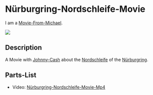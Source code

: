 # Nürburgring-Nordschleife-Movie  <a id="0"/>

I am a [Movie-From-Michael](1111.md).

![](1971100006.video_player)

## Description <a id="1000"/>

A Movie with [Johnny-Cash](70000118.md) about the [Nordschleife](270220003.md) of the [Nürburgring](270220002.md).

## Parts-List  <a id="2000"/>

- Video: [Nürburgring-Nordschleife-Movie-Mp4](400000259.md)
